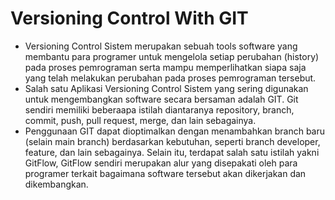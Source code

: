 # Versioning Control With GIT

- Versioning Control Sistem merupakan sebuah tools software yang membantu para programer untuk mengelola setiap perubahan (history) pada proses pemrograman serta mampu memperlihatkan siapa saja yang telah melakukan perubahan pada proses pemrograman tersebut. 
- Salah satu Aplikasi Versioning Control Sistem yang sering digunakan untuk mengembangkan software secara bersaman adalah GIT. Git sendiri memiliki beberaapa istilah diantaranya repository, branch, commit, push, pull request, merge, dan lain sebagainya. 
- Penggunaan GIT dapat dioptimalkan dengan menambahkan branch baru (selain main branch) berdasarkan kebutuhan, seperti branch developer,  feature, dan lain sebagainya. Selain itu, terdapat salah satu istilah yakni GitFlow, GitFlow sendiri merupakan alur yang disepakati oleh para programer terkait bagaimana software tersebut akan dikerjakan dan dikembangkan.
